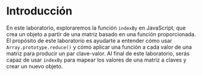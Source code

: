 # Introducción

En este laboratorio, exploraremos la función `indexBy` en JavaScript, que crea un objeto a partir de una matriz basado en una función proporcionada. El propósito de este laboratorio es ayudarte a entender cómo usar `Array.prototype.reduce()` y cómo aplicar una función a cada valor de una matriz para producir un par clave-valor. Al final de este laboratorio, serás capaz de usar `indexBy` para mapear los valores de una matriz a claves y crear un nuevo objeto.
